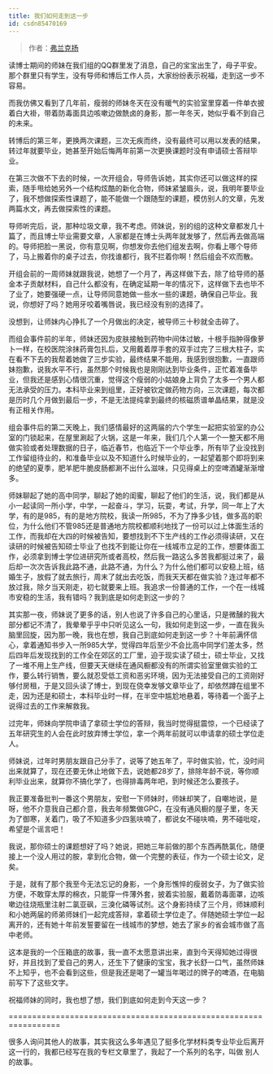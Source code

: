 ```yaml
---
title: 我们如何走到这一步
id: csdn85470169
---
```


> 作者：[弗兰克扬](http://bestmajor.org/article/5c14c65eaaf8de4b68d8e736)

读博士期间的师妹在我们组的QQ群里发了消息，自己的宝宝出生了，母子平安。那个群里只有学生，没有导师和博后工作人员，大家纷纷表示祝福，走到这一步不容易。

而我仿佛又看到了几年前，瘦弱的师妹冬天在没有暖气的实验室里穿着一件单衣披着白大褂，带着防毒面具边咳嗽边做酰卤的身影，那一年冬天，她似乎看不到自己的未来。

转博后的第三年，更换两次课题，三次无疾而终，没有最终可以用以发表的结果，转过年就要毕业，她甚至开始后悔两年前第一次更换课题时没有申请硕士答辩毕业。

在第三次做不下去的时候，一次开组会，导师告诉她，其实你还可以做这样的探索，随手甩给她另外一个结构炫酷的新化合物，师妹紧皱眉头，说，我明年要毕业了，我不想做探索性课题了，能不能做一个跟随型的课题，模仿别人的文章，先发两篇水文，再去做探索性的课题。

导师听完后，说，那种垃圾文章，我不考虑。师妹说，别的组的这种文章都发几十篇了，而且博士毕业需要文章，人家都是在博士头两年就发够了，然后再去做高端的。导师把脸一黑说，你有意见啊，你想发你去他们组发去啊，你看上哪个导师了，马上搬着你的桌子过去，你找谁都行，我不拦着你啊！然后组会不欢而散。

开组会前的一周师妹就跟我说，她想了一个月了，再这样做下去，除了给导师的基金本子贡献材料，自己什么都没有，在确定延期一年的情况下，这样做下去也毕不了业了，她要强硬一点，让导师同意她做一些水一些的课题，确保自己毕业。我说，你想好了吗？她用牙咬着嘴唇说，我已经没有别的选择了。

没想到，让师妹内心挣扎了一个月做出的决定，被导师三十秒就全击碎了。

而组会事件前的半年，师妹还因为皮肤接触到药物中间体过敏，十根手指肿得像萝卜一样，在校医院涂抹药膏包扎后，又用戴着厚手套的双手过完了三根大柱子，实在看不下去的我帮着她做了三步实验，最终结果不能用，我感到很抱歉，一直跟师妹抱歉，说我水平不行，虽然那个时候我也是刚刚达到毕业条件，正忙着准备毕业，但我还是感到心情很沉重，觉得这个瘦弱的小姑娘身上背负了太多一个男人都无法承受的压力。本科毕业来到组里，正好被钦定做药物方向，三次课题，每次都是历时几个月做到最后一步，不是无法提纯拿到最终的核磁质谱单晶结果，就是没有正相关作用。

组会事件后的第二天晚上，我们感情最好的这两届的六个学生一起把实验室的办公室的门锁起来，在屋里涮起了火锅，这是一年来，我们几个人第一个一整天都不用做实验或者处理数据的日子，临近春节，也临近下一个毕业季，所有毕了业没找到工作留组待业的，和准备毕业以及不知道什么时候毕业的，一起望着那个即将到来的绝望的夏季，肥羊肥牛脆皮肠都涮不出什么滋味，只见得桌上的空啤酒罐渐渐增多。

师妹聊起了她的高中同学，聊起了她的闺蜜，聊起了他们的生活，说，我们都是从小一起读同一所小学，中学，一起奋斗，学习，玩耍，考试，升学，同一年上了大学，有的是985，有的是地方院校，我读一所985，不为了挣多少钱，做多高的职位，为什么他们不管985还是普通地方院校都顺利地找了一份可以过上体面生活的工作，而我却在大四的时候被告知，要想找到不下生产线的工作必须得读研，又在读研的时候被告知硕士毕业了也找不到能让你在一线城市立足的工作，想要体面工作，必须拿到博士学位进研究所或者高校，然后我一路这么多苦我都挺过来了，最后却一次次告诉我此路不通，此路不通，为什么？为什么他们都可以安稳上班，结婚生子，放假了就去旅行，周末了就出去吃饭，而我天天都在做实验？连过年都不放过我，除夕当天刚走，初七就要来上班。我追求一份普通的工作，一个在一线城市安稳的生活，我有错吗？我到底是如何走到这一步的？

其实那一夜，师妹说了更多的话，别人也说了许多自己的心里话，只是微醺的我大部分都记不清了，我晕晕乎乎中只听见这么一句，我如何走到这一步，一直在我头脑里回旋，因为那一晚，我也在想，我自己到底如何走到这一步？十年前满怀信心，拿着通知书步入一所985大学，觉得四年后至少不会比高中同学们差太多，然后四年后发现找到的工作全在郊区的工厂里，迫于现实读了硕士，硕士毕业，又找了一堆不用上生产线，但要天天继续在通风橱都没有的所谓实验室里做实验的工作，要么转行销售，要么就忍受低工资和恶劣环境，因为无法接受自己的工资刚好够付房租，于是又回头读了博士，到现在侥幸发够文章毕业了，却依然蹲在组里不走，因为还是和硕士，本科毕业时一样，在半空中尴尬地悬着，等待着一个面子上说得过去的工作来解救我。

过完年，师妹向学院申请了拿硕士学位的答辩，我当时觉得挺震惊，一个已经读了五年研究生的人会在此时放弃博士学位，拿一个两年前就可以申请拿的硕士学位走人。

师妹说，过年时男朋友跟自己分手了，说等了她五年了，平时做实验，忙，没时间出来就算了，现在还要无休止地做下去，说她都28岁了，排除年龄不说，等你顺利毕业出来，就算你不搞化学了，也得排毒两年吧，到时候还怎么要孩子。

我正要准备批判一番这个男朋友，安慰一下师妹时，师妹却笑了，自嘲地说，是呀，他不介意我自己都介意，我去年频繁做GPC，在没有通风橱的屋子里，冬天为了御寒，关着门，吸了不知道多少四氢呋喃了，都说女不碰呋喃，男不碰吡啶，希望是个谣言吧！

我说，那你硕士的课题想好了吗？她说，把她三年前做的那个东西再酰氯化，随便接上一个没人用过的胺，拿到化合物，做一个完整的表征，作为一个硕士论文，足矣。

于是，就有了那个我至今无法忘记的身影，一个身形憔悴的瘦弱女子，为了做实验方便，不敢穿太厚的棉衣，只能穿一件薄外套，披着实验服，戴着防毒面罩，边咳嗽边往烧瓶里注射二氯亚砜，三溴化磷等试剂。这个身影持续了三个月，师妹顺利和小她两届的师弟师妹们一起完成答辩，拿着硕士学位走了。伴随她硕士学位一起离开的，还有她十年前发誓要留在一线城市的梦想，她去了家乡的省会城市做了高中老师。

这本是我的一个压箱底的故事，我一直不太愿意讲出来，直到今天得知她过得很好，并且找到了爱自己的男人，还生下了健康的宝宝，我才长舒一口气，虽然师妹不上知乎，也不会看到这些，但是我还是喝了一罐当年喝过的牌子的啤酒，在电脑前写下了这些文字。

祝福师妹的同时，我也想了想，我们到底如何走到今天这一步？

=================================================================

很多人询问其他人的故事，其实我这么多年遇见了挺多化学材料类专业毕业后离开这一行的，我都已经写在我的专栏文章里了，我起了一个系列的名字，叫做 别人的故事。